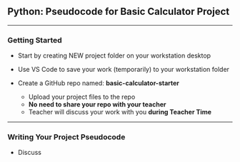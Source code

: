 ## Python: Pseudocode for Basic Calculator Project
---
### Getting Started
- Start by creating NEW project folder on your workstation desktop
- Use VS Code to save your work (temporarily) to your workstation folder
  
- Create a GitHub repo named: **basic-calculator-starter**
    - Upload your project files to the repo
    - **No need to share your repo with your teacher**
    - Teacher will discuss your work with you **during Teacher Time**
---

### Writing Your Project Pseudocode

- Discuss 

